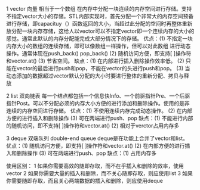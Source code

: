 1 vector
    向量 相当于一个数组
    在内存中分配一块连续的内存空间进行存储。支持不指定vector大小的存储。STL内部实现时，首先分配一个非常大的内存空间预备进行存储，即capacituy（）函数返回的大小，当超过此分配的空间时再整体重新放分配一块内存存储，这给人以vector可以不指定vector即一个连续内存的大小的感觉。通常此默认的内存分配能完成大部分情况下的存储。
   优点：(1) 不指定一块内存大小的数组的连续存储，即可以像数组一样操作，但可以对此数组
               进行动态操作。通常体现在push_back() pop_back()
               (2) 随机访问方便，即支持[ ]操作符和vector.at()
               (3) 节省空间。
   缺点：(1) 在内部进行插入删除操作效率低。
               (2) 只能在vector的最后进行push和pop，不能在vector的头进行push和pop。
               (3) 当动态添加的数据超过vector默认分配的大小时要进行整体的重新分配、拷贝与释
                     放 

2 list
    双向链表
    每一个结点都包括一个信息快Info、一个前驱指针Pre、一个后驱指针Post。可以不分配必须的内存大小方便的进行添加和删除操作。使用的是非连续的内存空间进行存储。
   优点：(1) 不使用连续内存完成动态操作。
               (2) 在内部方便的进行插入和删除操作
               (3) 可在两端进行push、pop
   缺点：(1) 不能进行内部的随机访问，即不支持[ ]操作符和vector.at()
               (2) 相对于verctor占用内存多

3 deque
   双端队列 double-end queue
   deque是在功能上合并了vector和list。
   优点：(1) 随机访问方便，即支持[ ]操作符和vector.at()
               (2) 在内部方便的进行插入和删除操作
               (3) 可在两端进行push、pop
   缺点：(1) 占用内存多

使用区别：
     1 如果你需要高效的随即存取，而不在乎插入和删除的效率，使用vector 
     2 如果你需要大量的插入和删除，而不关心随即存取，则应使用list 
     3 如果你需要随即存取，而且关心两端数据的插入和删除，则应使用deque